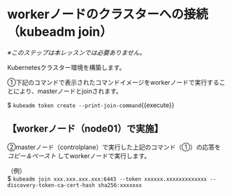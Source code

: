 # workerノードのクラスターへの接続（kubeadm join）

*※このステップは本レッスンでは必要ありません。*

Kubernetesクラスター環境を構築します。  

①下記のコマンドで表示されたコマンドイメージをworkerノードで実行することにより、masterノードとjoinされます。

$ `kubeadm token create --print-join-command`{{execute}}  

## 【workerノード（node01）で実施】  

②masterノード（controlplane）で実行した上記のコマンド（①）の応答を *コピー＆ペースト* してworkerノードで実行します。

（例）  
$ `kubeadm join xxx.xxx.xxx.xxx:6443 --token xxxxxx.xxxxxxxxxxxxx --discovery-token-ca-cert-hash sha256:xxxxxxx`  
